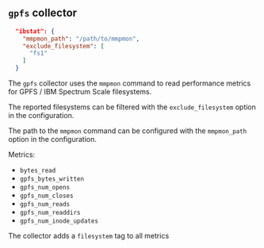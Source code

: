 ## `gpfs` collector

```json
  "ibstat": {
    "mmpmon_path": "/path/to/mmpmon",
    "exclude_filesystem": [
      "fs1"
    ]
  }
```

The `gpfs` collector uses the `mmpmon` command to read performance metrics for
GPFS / IBM Spectrum Scale filesystems.

The reported filesystems can be filtered with the `exclude_filesystem` option
in the configuration.

The path to the `mmpmon` command can be configured with the `mmpmon_path` option
in the configuration.

Metrics:
* `bytes_read`
* `gpfs_bytes_written`
* `gpfs_num_opens`
* `gpfs_num_closes`
* `gpfs_num_reads`
* `gpfs_num_readdirs`
* `gpfs_num_inode_updates`

The collector adds a `filesystem` tag to all metrics
